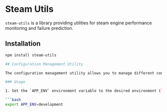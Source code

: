 # Steam Utils

`steam-utils` is a library providing utilities for steam engine performance monitoring and failure prediction.

## Installation

```bash
npm install steam-utils

## Configuration Management Utility

The configuration management utility allows you to manage different configurations for development, testing, and production environments.

### Usage

1. Set the `APP_ENV` environment variable to the desired environment (`development`, `testing`, or `production`).

```bash
export APP_ENV=development

